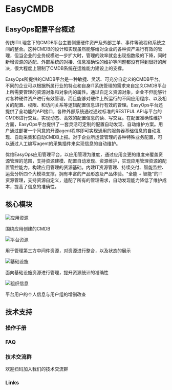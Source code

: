 # EasyCMDB
## EasyOps配置平台概述
传统ITIL理念下的CMDB平台主要侧重硬件资产及外部工单、事件等流程和系统之间的整合。这种CMDB的设计和实现虽然能够给对企业的各种资产进行有效的管理，但当企业的业务规模进一步扩大时，管理的效率就会出现指数级的下降，同时新增资源的适配、外部系统的对接、信息准确性的维护等问题都没有得到很好的解决，很大程度上限制了CMDB系统在运维能力建设上的支撑。 

EasyOps所提供的CMDB平台是一种敏捷、灵活、可充分自定义的CMDB平台。不同的企业可以根据所属行业的特点和自身IT系统管理的需求来自定义CMDB平台上所需要管理的资源对象和对象内的属性。通过自定义资源对象，企业不但能够针对各种硬件资产进行有效管理，而且能够对硬件上所运行的不同应用程序、以及相关的配置、权限、和访问关系等逻辑配置信息进行有效的管理。EasyOps平台还提供了全功能的API接口，各种外部系统通过通过标准的RESTFUL API与平台的CMDB进行交互，实现动态、高效的配置信息的读、写交互。在配置准确性维护方面，EasyOps平台提供了一套灵活可定制的配置自动发现、自动维护方案。用户通过部署一个同意的开源agent程序即可实现通用的服务器基础信息的自动发现、自动采集和自动CMDB上报。对于企业所运营管理的各种特殊业务配置，可以通过人工编写agent的采集插件来实现信息的自动维护。 

优维EasyOps应用管理平台，以应用管理为维度，通过应用变更的维度来覆盖资源管理的范围，支持资源建模、配置自动发现、资源维护，实现应用管理资源的配置管控能力，构建应用管理的资源基础。内建IT资源管理、持续交付、智能监控、运营分析四个大模块支撑，拥有丰富的产品形态及产品体验。"全能 + 智能"的IT资源管理，支持资源自定义，适配了所有的管理需求，自动发现能力降低了维护成本，提高了信息的准确性。 

## 核心模块
![应用资源](https://github.com/easycmdb/easycmdb/blob/easycmdb-patch-1/图片5.png)

围绕应用创建的CMDB

![平台资源](https://github.com/easycmdb/easycmdb/blob/easycmdb-patch-1/图片6.png)

用于管理第三方中间件资源，对资源进行整合，以及状态的展示

![基础设施](https://github.com/easycmdb/easycmdb/blob/easycmdb-patch-1/图片7.png)

面向基础设施资源进行管理，提升资源统计的准确性

![组织信息](https://github.com/easycmdb/easycmdb/blob/easycmdb-patch-1/图片8.png)

平台用户的个人信息与用户组的增删改查

## 技术支持
### 操作手册
### FAQ
### 技术交流群
欢迎扫码加入我们的技术交流群

### Links
